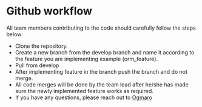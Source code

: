 <h1> Github workflow </h1>

All team members contributing to the code should carefully fellow the steps below:
* Clone the repository.
* Create a new branch from the develop branch and name it according to 
the feature you are implementing example (orm_feature).
* Pull from develop
* After implementing feature in the branch push the branch and do not merge.
* All code merges will be done by the team lead after he/she has made sure 
the newly implemented feature works as required.
* If you have any questions, please reach out to [Ogmaro](ogmaro@gmail.com)